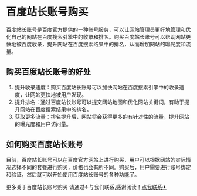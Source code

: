 # 百度站长账号购买

百度站长账号是百度官方提供的一种账号服务，可以让网站管理员更好地管理和优化自己的网站在百度搜索引擎中的收录和排名。购买百度站长账号可以帮助网站更快地被百度收录，提升网站在百度搜索结果中的排名，从而增加网站的曝光度和流量。

## 购买百度站长账号的好处

1. 提升收录速度：购买百度站长账号可以加快网站在百度搜索引擎中的收录速度，让网站更快地被用户发现。
2. 提升排名：通过百度站长账号可以提交网站地图和优化网站关键词，有助于提升网站在百度搜索结果中的排名。
3. 获取更多流量：排名提升后，网站将会获得更多的有针对性的流量，提升网站的曝光度和用户访问量。

## 如何购买百度站长账号

目前，百度站长账号可以在百度官方网站上进行购买，用户可以根据网站的实际情况选择不同的套餐进行购买，价格也会有所不同。购买后，用户需要进行账号绑定和验证，然后就可以开始使用百度站长账号的各种功能了。

更多关于百度站长账号购买 请通过✈与我们联系,感谢阅读！[点我联系✈](https://wap.G208.com)